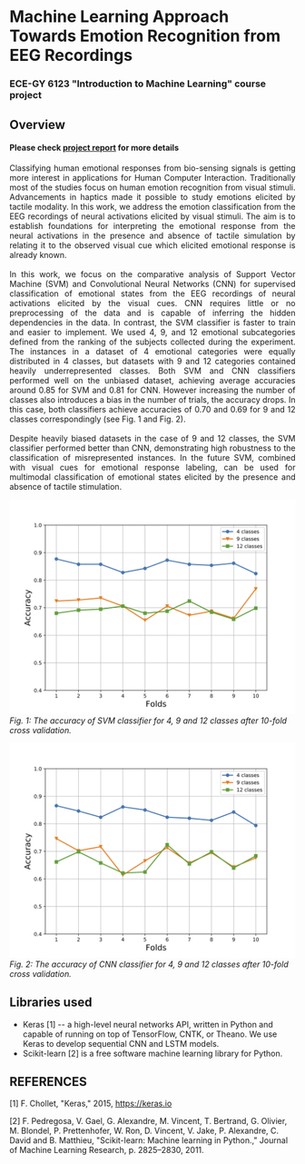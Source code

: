 # Machine Learning Approach Towards Emotion Recognition from EEG Recordings

###   ECE-GY 6123 "Introduction to Machine Learning" course project

## Overview
#### Please check [project report](https://github.com/vbabushkin/ECE-GY6123_ML_PROJECT/blob/main/REPORT/mlProjectReport.pdf) for more details

<div align="justify">
Classifying human emotional responses from bio-sensing signals is getting more interest in applications for Human Computer Interaction. Traditionally most of the studies focus on human emotion recognition from visual stimuli. Advancements in haptics made it possible to study emotions elicited by tactile modality. In this work, we address the emotion classification from the EEG recordings of neural activations elicited by visual stimuli. The aim is to establish foundations for interpreting the emotional response from the neural activations in the presence and absence of tactile simulation by relating it to the observed visual cue which elicited emotional response is already known.  
</div>  
<br>
<div align="justify">
In this work, we focus on the comparative analysis of Support Vector Machine (SVM) and Convolutional Neural Networks (CNN) for supervised classification of emotional states from the EEG recordings of neural activations elicited by the visual cues. CNN requires little or no preprocessing of the data and is capable of inferring the hidden dependencies in the data. In contrast, the SVM classifier is faster to train and easier to implement. We used 4, 9, and 12 emotional subcategories defined from the ranking of the subjects collected during the experiment. The instances in a dataset of 4 emotional categories were equally distributed in 4 classes, but datasets with 9 and 12 categories contained heavily underrepresented classes. Both SVM and CNN classifiers performed well on the unbiased dataset, achieving average accuracies around 0.85 for SVM and 0.81 for CNN. However increasing the number of classes also introduces a bias in the number of trials, the accuracy drops. In this case, both classifiers achieve accuracies of 0.70 and 0.69 for 9 and 12 classes correspondingly (see 
Fig. 1 and Fig. 2).  
</div> 
<br>
<div align="justify">
Despite heavily biased datasets in the case of 9 and 12 classes, the SVM classifier performed better than CNN, demonstrating high robustness to the classification of misrepresented instances. In the future SVM, combined with visual cues for emotional response labeling, can be used for multimodal classification of emotional states elicited by the presence and absence of tactile stimulation.
</div> 

<p>
<img  src="https://github.com/vbabushkin/ECE-GY6123_ML_PROJECT/blob/main/FIGURES/accuracy_svm_10fold_all_classes.png"  alt="svm-accuracy"/>
<br>
<em>Fig. 1: The accuracy of SVM classifier for 4, 9 and 12 classes after 10-fold cross validation.</em>
</p>


<p>
<img  src="https://github.com/vbabushkin/ECE-GY6123_ML_PROJECT/blob/main/FIGURES/accuracy_cnn_10fold_all_classes.png"  alt="cnn-accuracy"/>
<br>
<em>Fig. 2: The accuracy of CNN classifier for 4, 9 and 12 classes after 10-fold cross validation.</em>
</p>


##  Libraries used
</div>

- Keras  [1] -- a high-level neural networks API, written in Python and capable of running on top of TensorFlow, CNTK, or Theano. We use Keras to develop sequential CNN and LSTM models.
- Scikit-learn [2] is a free software machine learning library for Python.

##  REFERENCES

[1] F. Chollet, "Keras," 2015, https://keras.io

[2] F. Pedregosa, V. Gael, G. Alexandre, M. Vincent, T. Bertrand, G. Olivier, M. Blondel, P. Prettenhofer, W. Ron, D. Vincent, V. Jake, P. Alexandre, C. David and B. Matthieu, "Scikit-learn: Machine learning in Python.," Journal of Machine Learning Research, p. 2825–2830, 2011. 